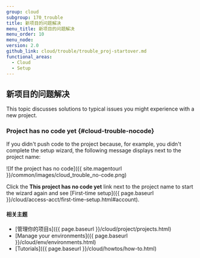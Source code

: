 ```yaml
---
group: cloud
subgroup: 170_trouble
title: 新项目的问题解决
menu_title: 新项目的问题解决
menu_order: 10
menu_node:
version: 2.0
github_link: cloud/trouble/trouble_proj-startover.md
functional_areas:
  - Cloud
  - Setup
---
```


## 新项目的问题解决
This topic discusses solutions to typical issues you might experience with a new project.

### Project has no code yet {#cloud-trouble-nocode}
If you didn't push code to the project because, for example, you didn't complete the setup wizard, the following message displays next to the project name:

![If the project has no code]({{ site.magentourl }}/common/images/cloud_trouble_no-code.png)

Click the **This project has no code yet** link next to the project name to start the wizard again and see [First-time setup]({{ page.baseurl }}/cloud/access-acct/first-time-setup.html#account).

#### 相关主题
*	[管理你的项目s]({{ page.baseurl }}/cloud/project/projects.html)
*	[Manage your environments]({{ page.baseurl }}/cloud/env/environments.html)
*	[Tutorials]({{ page.baseurl }}/cloud/howtos/how-to.html)
